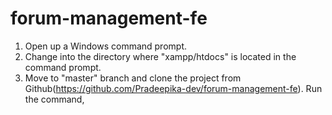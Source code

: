 # forum-management-fe
1. Open up a Windows command prompt.
2. Change into the directory where "xampp/htdocs" is located in the command prompt.
3. Move to "master" branch and clone the project from Github(https://github.com/Pradeepika-dev/forum-management-fe). Run the command, 
